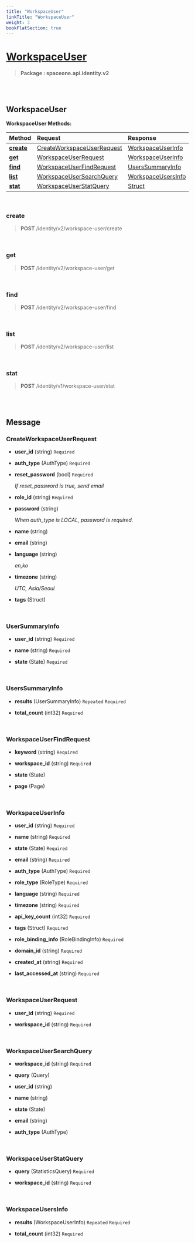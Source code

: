 ```yaml
---
title: "WorkspaceUser"
linkTitle: "WorkspaceUser"
weight: 3
bookFlatSection: true
---
```

# [WorkspaceUser](#WorkspaceUser)



>  **Package : spaceone.api.identity.v2**

<br>
<br>

## WorkspaceUser





**WorkspaceUser Methods:**


| Method | Request | Response |
| :----- | :-------- | :-------- |
| [**create**](./WorkspaceUser#create) | [CreateWorkspaceUserRequest](WorkspaceUser#createworkspaceuserrequest) | [WorkspaceUserInfo](WorkspaceUser#workspaceuserinfo) |
| [**get**](./WorkspaceUser#get) | [WorkspaceUserRequest](WorkspaceUser#workspaceuserrequest) | [WorkspaceUserInfo](WorkspaceUser#workspaceuserinfo) |
| [**find**](./WorkspaceUser#find) | [WorkspaceUserFindRequest](WorkspaceUser#workspaceuserfindrequest) | [UsersSummaryInfo](WorkspaceUser#userssummaryinfo) |
| [**list**](./WorkspaceUser#list) | [WorkspaceUserSearchQuery](WorkspaceUser#workspaceusersearchquery) | [WorkspaceUsersInfo](WorkspaceUser#workspaceusersinfo) |
| [**stat**](./WorkspaceUser#stat) | [WorkspaceUserStatQuery](WorkspaceUser#workspaceuserstatquery) | [Struct](WorkspaceUser#struct) |



    
<br>

### create





> **POST** /identity/v2/workspace-user/create
>






    
<br>

### get





> **POST** /identity/v2/workspace-user/get
>






    
<br>

### find





> **POST** /identity/v2/workspace-user/find
>






    
<br>

### list





> **POST** /identity/v2/workspace-user/list
>






    
<br>

### stat





> **POST** /identity/v1/workspace-user/stat
>






    


<br>
<br>

## Message



### CreateWorkspaceUserRequest
* **user_id** (string)   `Required` 

    
* **auth_type** (AuthType)   `Required` 

    
* **reset_password** (bool)   `Required` 

  *If reset_password is true, send email*

    
* **role_id** (string)   `Required` 

    
* **password** (string)  

  *When auth_type is LOCAL, password is required.*

    
* **name** (string)  

    
* **email** (string)  

    
* **language** (string)  

  *en,ko*

    
* **timezone** (string)  

  *UTC, Asia/Seoul*

    
* **tags** (Struct)  

    <br>

### UserSummaryInfo
* **user_id** (string)   `Required` 

    
* **name** (string)   `Required` 

    
* **state** (State)   `Required` 

    <br>

### UsersSummaryInfo
* **results** (UserSummaryInfo)  `Repeated`    `Required` 

    
* **total_count** (int32)   `Required` 

    <br>

### WorkspaceUserFindRequest
* **keyword** (string)   `Required` 

    
* **workspace_id** (string)   `Required` 

    
* **state** (State)  

    
* **page** (Page)  

    <br>

### WorkspaceUserInfo
* **user_id** (string)   `Required` 

    
* **name** (string)   `Required` 

    
* **state** (State)   `Required` 

    
* **email** (string)   `Required` 

    
* **auth_type** (AuthType)   `Required` 

    
* **role_type** (RoleType)   `Required` 

    
* **language** (string)   `Required` 

    
* **timezone** (string)   `Required` 

    
* **api_key_count** (int32)   `Required` 

    
* **tags** (Struct)   `Required` 

    
* **role_binding_info** (RoleBindingInfo)   `Required` 

    
* **domain_id** (string)   `Required` 

    
* **created_at** (string)   `Required` 

    
* **last_accessed_at** (string)   `Required` 

    <br>

### WorkspaceUserRequest
* **user_id** (string)   `Required` 

    
* **workspace_id** (string)   `Required` 

    <br>

### WorkspaceUserSearchQuery
* **workspace_id** (string)   `Required` 

    
* **query** (Query)  

    
* **user_id** (string)  

    
* **name** (string)  

    
* **state** (State)  

    
* **email** (string)  

    
* **auth_type** (AuthType)  

    <br>

### WorkspaceUserStatQuery
* **query** (StatisticsQuery)   `Required` 

    
* **workspace_id** (string)   `Required` 

    <br>

### WorkspaceUsersInfo
* **results** (WorkspaceUserInfo)  `Repeated`    `Required` 

    
* **total_count** (int32)   `Required` 

    <br>
